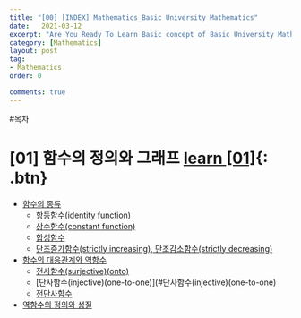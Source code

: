 ```yaml
---
title: "[00] [INDEX] Mathematics_Basic University Mathematics"
date:   2021-03-12
excerpt: "Are You Ready To Learn Basic concept of Basic University Mathematics?"
category: [Mathematics]
layout: post
tag:
- Mathematics
order: 0

comments: true
---
```

#목차

# [01] 함수의 정의와 그래프 [learn [01]](https://yerimoh.github.io//Math1/){: .btn}

- [함수의 종류](#함수의-종류)
  * [항등함수(identity function)](#항등함수(identity-function))
  * [상수함수(constant function)](#상수함수(constant-function))
  * [합성함수](#합성함수)
  * [단조증가함수(strictly increasing), 단조감소함수(strictly decreasing)](#단조증가함수(strictly-increasing),-단조감소함수(strictly-decreasing))
- [함수의 대응관계와 역함수](#함수의-대응관계와-역함수)
  * [전사함수(surjective)(onto)](#전사함수(surjective)(onto))
  * [단사함수(injective)(one-to-one)](#단사함수(injective)(one-to-one)
  * [전단사함수](#전단사함수)
- [역함수의 정의와 성질](#역함수의-정의와-성질)
